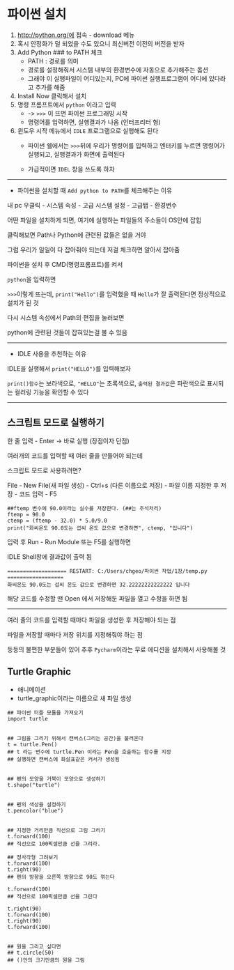  # 파이썬 설치

1. http://python.org/에 접속 - download 메뉴
2. 혹시 안정화가 덜 되었을 수도 있으니 최신버전 이전의 버전을 받자
3. Add Python ### to PATH 체크
   - PATH : 경로를 의미
   - 경로를 설정해줘서 시스템 내부의 환경변수에 자동으로 추가해주는 옵션
   - 그래야 이 실행파일이 어디있는지, PC에 파이썬 실행프로그램이 어디에 있다라고 추가를 해줌
4. Install Now 클릭해서 설치
5. 명령 프롬프트에서 `python` 이라고 입력
   - -> `>>>` 이 뜨면 파이썬 프로그래밍 시작
   - 명령어를 입력하면, 실행결과가 나옴 (인터프리터 형)
6. 윈도우 시작 메뉴에서 `IDLE` 프로그램으로 실행해도 된다
   - 파이썬 쉘에서는 `>>>`뒤에 우리가 명령어를 입력하고 엔터키를 누르면 명령어가 실행되고, 실행결과가 화면에 출력된다

   - 가급적이면 `IDEL` 창을 쓰도록 하자

---

- 파이썬을 설치할 때  `Add python to PATH`를 체크해주는 이유

내 pc 우클릭 - 시스템 속성 - 고급 시스템 설정 - 고급탭 - 환경변수

어떤 파일을 설치하게 되면, 여기에 실행하는 파일들의 주소들이 OS안에 잡힘

클릭해보면 Path나 Python에 관련된 값들은 없을 거야

그럼 우리가 일일이 다 잡아줘야 되는데 저걸 체크하면 알아서 잡아줌



파이썬을 설치 후 CMD(명령프롬프트)를 켜서

`python`을 입력하면

`>>>`이렇게 뜨는데, `print("Hello")`를 입력했을 때 `Hello`가 잘 출력된다면 정상적으로 설치가 된 것

다시 시스템 속성에서 Path의 편집을 눌러보면

python에 관련된 것들이 잡혀있는걸 볼 수 있음

---



- IDLE 사용을 추천하는 이유

IDLE을 실행해서 `print("HELLO")`를 입력해보자

`print()함수`는 보라색으로, `"HELLO"`는 초록색으로, `출력된 결과값`은 파란색으로 표시되는 컬러링 기능을 확인할 수 있다

---

## 스크립트 모드로 실행하기

한 줄 입력 - Enter -> 바로 실행 (장점이자 단점)

여러개의 코드를 입력할 때 여러 줄을 만들어야 되는데

스크립트 모드로 사용하려면?

File - New File(새 파일 생성) - Ctrl+s (다른 이름으로 저장) - 파일 이름 지정한 후 저장 - 코드 입력 - F5

```
##ftemp 변수에 90.0이라는 실수를 저장한다. (##는 주석처리)
ftemp = 90.0
ctemp = (ftemp - 32.0) * 5.0/9.0
print("화씨온도 90.0도는 섭씨 온도 값으로 변경하면", ctemp, "입니다")
```

입력 후 Run - Run Module 또는 F5를 실행하면

IDLE Shell창에 결과값이 출력 됨

```
=================== RESTART: C:/Users/chgeo/파이썬 작업/1장/temp.py ==================
화씨온도 90.0도는 섭씨 온도 값으로 변경하면 32.22222222222222 입니다
```

해당 코드를 수정할 땐 Open 에서 저장해둔 파일을 열고 수정을 하면 됨



---

여러 줄의 코드를 입력할 때마다 파일을 생성한 후 저장해야 되는 점

파일을 저장할 때마다 저장 위치를 지정해줘야 하는 점

등등의 불편한 부분들이 있어 추후 `Pycharm`이라는 무료 에디션을 설치해서 사용해볼 것

## Turtle Graphic
- 애니메이션
- turtle_graphic이라는 이름으로 새 파일 생성

```
## 파이썬 터틀 모듈을 가져오기
import turtle


## 그림을 그리기 위해서 캔버스(그리는 공간)을 불러온다
t = turtle.Pen()
## t 라는 변수에 turtle.Pen 이라는 Pen을 호출하는 함수를 지정
## 실행하면 캔버스에 화살표같은 커서가 생성됨

 
## 펜의 모양을 거북이 모양으로 생성하기
t.shape("turtle")


## 펜의 색상을 설정하기
t.pencolor("blue")


## 지정한 거리만큼 직선으로 그림 그리기
t.forward(100)
## 직선으로 100픽셀만큼 선을 그려라.
```

```
## 정사각형 그려보기
t.forward(100)
t.right(90)
## 펜의 방향을 오른쪽 방향으로 90도 꺾는다
 
t.forward(100)
## 직선으로 100픽셀만큼 선을 그린다
      
t.right(90)
t.forward(100)
t.right(90)
t.forward(100)


## 원을 그리고 싶다면
## t.circle(50)
## ()안의 크기만큼의 원을 그림 
```

